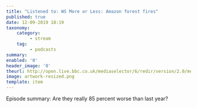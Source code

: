 ```yaml
---
title: "Listened to: WS More or Less: Amazon forest fires"
published: true
date: 12-09-2019 18:19
taxonomy:
    category:
         - stream
    tag:
         - podcasts
summary:
enabled: '0'
header_image: '0'
theurl: http://open.live.bbc.co.uk/mediaselector/6/redir/version/2.0/mediaset/audio-nondrm-download/proto/http/vpid/p07m7s9b.mp3
image: artwork-resized.png
template: item
---
```

 
Episode summary: Are they really 85 percent worse than last year?
